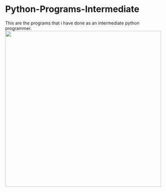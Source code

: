 # Python-Programs-Intermediate
This are the programs that i have done as an intermediate python programmer.
<br>
<img src="https://res.cloudinary.com/teepublic/image/private/s--Km-rNv4e--/t_Preview/b_rgb:191919,c_lpad,f_jpg,h_630,q_90,w_1200/v1503921169/production/designs/1856074_1.jpg" height="500" width="500">
